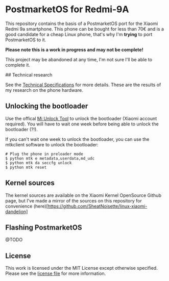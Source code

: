 # PostmarketOS for Redmi-9A

This repository contains the basis of a PostmarketOS port for the Xiaomi
Redmi 9a smartphone. This phone can be bought for less than 70€ and is a good
candidate for a cheap Linux phone, that's why I'm **trying** to port
PostmarketOS to it.

**Please note this is a work in progress and may not be complete!**

This project may be abandoned at any time, I'm not sure I'll be able to
complete it.

## Technical research

See the [Technical Specifications](SPECS.md) for more details. These are the
results of my research on the phone hardware.

## Unlocking the bootloader

Use the offical [Mi Unlock Tool](https://en.miui.com/unlock/) to unlock the
bootloader (Xiaomi account required). You will have to wait one week before
being able to unlock the bootloader (?!).

If you can't wait one week to unlock the bootloader, you can use the mtkclient
software to unlock the bootloader:
```
# Plug the phone in preloader mode
$ python mtk e metadata,userdata,md_udc
$ python mtk da seccfg unlock
$ python mtk reset
```

## Kernel sources

The kernel sources are available on the Xiaomi Kernel OpenSource Github page,
but I've made a mirror of the sources on this repository for convenience
(here)[https://github.com/SheatNoisette/linux-xiaomi-dandelion]

## Flashing PostmarketOS

@TODO

## License
This work is licensed under the MIT License except otherwise specified.
Please see the [license file](LICENSE) for more information.
